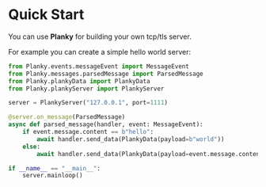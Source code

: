 # Quick Start

You can use **Planky** for building your own tcp/tls server.

For example you can create a simple hello world server:

```python
from Planky.events.messageEvent import MessageEvent
from Planky.messages.parsedMessage import ParsedMessage
from Planky.plankyData import PlankyData
from Planky.plankyServer import PlankyServer

server = PlankyServer("127.0.0.1", port=1111)

@server.on_message(ParsedMessage)
async def parsed_message(handler, event: MessageEvent):
    if event.message.content == b"hello": 
        await handler.send_data(PlankyData(payload=b"world"))
    else:
        await handler.send_data(PlankyData(payload=event.message.content))

if __name__ == "__main__":
    server.mainloop()
```

